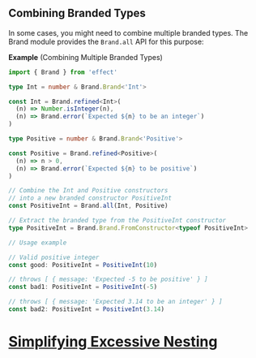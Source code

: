 ## Combining Branded Types

In some cases, you might need to combine multiple branded types. The Brand module provides the `Brand.all` API for this purpose:

**Example** (Combining Multiple Branded Types)

```ts twoslash
import { Brand } from 'effect'

type Int = number & Brand.Brand<'Int'>

const Int = Brand.refined<Int>(
  (n) => Number.isInteger(n),
  (n) => Brand.error(`Expected ${n} to be an integer`)
)

type Positive = number & Brand.Brand<'Positive'>

const Positive = Brand.refined<Positive>(
  (n) => n > 0,
  (n) => Brand.error(`Expected ${n} to be positive`)
)

// Combine the Int and Positive constructors
// into a new branded constructor PositiveInt
const PositiveInt = Brand.all(Int, Positive)

// Extract the branded type from the PositiveInt constructor
type PositiveInt = Brand.Brand.FromConstructor<typeof PositiveInt>

// Usage example

// Valid positive integer
const good: PositiveInt = PositiveInt(10)

// throws [ { message: 'Expected -5 to be positive' } ]
const bad1: PositiveInt = PositiveInt(-5)

// throws [ { message: 'Expected 3.14 to be an integer' } ]
const bad2: PositiveInt = PositiveInt(3.14)
```

# [Simplifying Excessive Nesting](https://effect.website/docs/code-style/do/)
